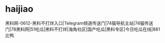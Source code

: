 # haijiao
黑料网-0612-黑料不打烊入口|Telegram频道传送门|74猫导航主站|74猫传送门|78黑料网|51吃瓜|黑料不打烊|海角社区|国产吃瓜|黑料专区|今日吃瓜在线|881比鸭
